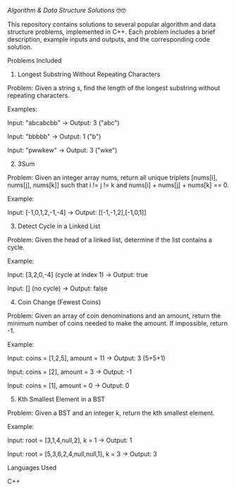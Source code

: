 *Algorithm & Data Structure Solutions* 🤓🤓

This repository contains solutions to several popular algorithm and data structure problems, implemented in C++. Each problem includes a brief description, example inputs and outputs, and the corresponding code solution.

Problems Included
1. Longest Substring Without Repeating Characters

Problem: Given a string s, find the length of the longest substring without repeating characters.

Examples:

Input: "abcabcbb" → Output: 3 ("abc")

Input: "bbbbb" → Output: 1 ("b")

Input: "pwwkew" → Output: 3 ("wke")

2. 3Sum

Problem: Given an integer array nums, return all unique triplets [nums[i], nums[j], nums[k]] such that i != j != k and nums[i] + nums[j] + nums[k] == 0.

Example:

Input: [-1,0,1,2,-1,-4] → Output: [[-1,-1,2],[-1,0,1]]

3. Detect Cycle in a Linked List

Problem: Given the head of a linked list, determine if the list contains a cycle.

Example:

Input: [3,2,0,-4] (cycle at index 1) → Output: true

Input: [] (no cycle) → Output: false

4. Coin Change (Fewest Coins)

Problem: Given an array of coin denominations and an amount, return the minimum number of coins needed to make the amount. If impossible, return -1.

Example:

Input: coins = [1,2,5], amount = 11 → Output: 3 (5+5+1)

Input: coins = [2], amount = 3 → Output: -1

Input: coins = [1], amount = 0 → Output: 0

5. Kth Smallest Element in a BST

Problem: Given a BST and an integer k, return the kth smallest element.

Example:

Input: root = [3,1,4,null,2], k = 1 → Output: 1

Input: root = [5,3,6,2,4,null,null,1], k = 3 → Output: 3

Languages Used

C++
